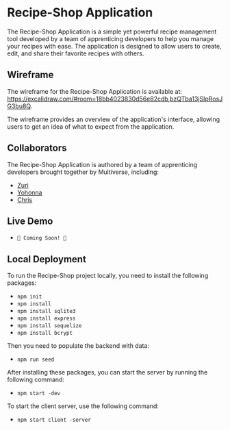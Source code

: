

# Recipe-Shop Application

The Recipe-Shop Application is a simple yet powerful recipe management tool 
developed by a team of apprenticing developers to help you manage your recipes with ease. 
The application is designed to allow users to create, edit, and share 
their favorite recipes with others.

## Wireframe

The wireframe for the Recipe-Shop Application is available at: 
https://excalidraw.com/#room=18bb4023830d56e82cdb,bzQTba13jSIpRosJG3bu8Q. 

The wireframe provides an overview of the application's interface, 
allowing users to get an idea of what to expect from the application.

## Collaborators

The Recipe-Shop Application is authored by a team of apprenticing developers brought together by Multiverse, including:

- [Zuri](https://github.com/ZArrington)
- [Yohonna](https://github.com/yhakeem)
- [Chris](https://github.com/Crybyte)

## Live Demo

- `🚧 Coming Soon! 🚧`

## Local Deployment

To run the Recipe-Shop project locally, 
you need to install the following packages:

- `npm init`
- `npm install`
- `npm install sqlite3`
- `npm install express`
- `npm install sequelize`
- `npm install bcrypt`

Then you need to populate the backend with data:
- `npm run seed`

After installing these packages, you can start the server by running the following command:

- `npm start -dev`

To start the client server, use the following command:

- `npm start client -server`

